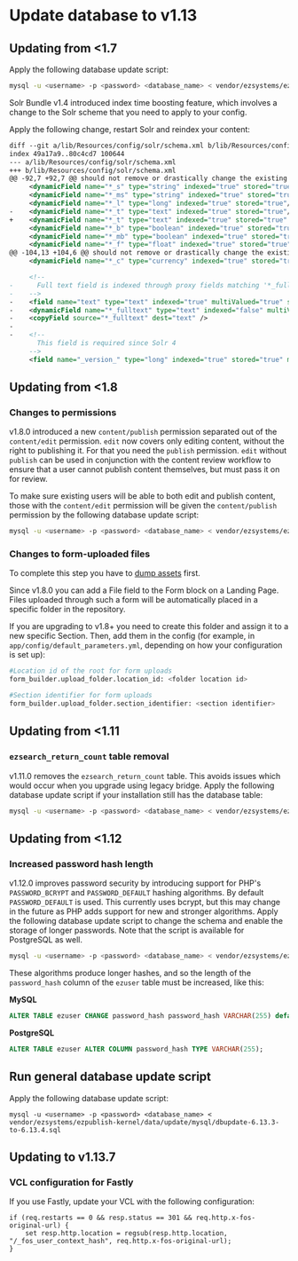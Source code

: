 # Update database to v1.13

## Updating from <1.7

Apply the following database update script:

``` bash
mysql -u <username> -p <password> <database_name> < vendor/ezsystems/ezpublish-kernel/data/update/mysql/dbupdate-6.7.7-to-6.7.8.sql
```

Solr Bundle v1.4 introduced index time boosting feature, which involves a change to the Solr scheme that you need to apply to your config.

Apply the following change, restart Solr and reindex your content:

``` xml
diff --git a/lib/Resources/config/solr/schema.xml b/lib/Resources/config/solr/schema.xml
index 49a17a9..80c4cd7 100644
--- a/lib/Resources/config/solr/schema.xml
+++ b/lib/Resources/config/solr/schema.xml
@@ -92,7 +92,7 @@ should not remove or drastically change the existing definitions.
     <dynamicField name="*_s" type="string" indexed="true" stored="true"/>
     <dynamicField name="*_ms" type="string" indexed="true" stored="true" multiValued="true"/>
     <dynamicField name="*_l" type="long" indexed="true" stored="true"/>
-    <dynamicField name="*_t" type="text" indexed="true" stored="true"/>
+    <dynamicField name="*_t" type="text" indexed="true" stored="true" multiValued="true" omitNorms="false"/>
     <dynamicField name="*_b" type="boolean" indexed="true" stored="true"/>
     <dynamicField name="*_mb" type="boolean" indexed="true" stored="true" multiValued="true"/>
     <dynamicField name="*_f" type="float" indexed="true" stored="true"/>
@@ -104,13 +104,6 @@ should not remove or drastically change the existing definitions.
     <dynamicField name="*_c" type="currency" indexed="true" stored="true"/>

     <!--
-      Full text field is indexed through proxy fields matching '*_fulltext' pattern.
-    -->
-    <field name="text" type="text" indexed="true" multiValued="true" stored="false"/>
-    <dynamicField name="*_fulltext" type="text" indexed="false" multiValued="true" stored="false"/>
-    <copyField source="*_fulltext" dest="text" />
-
-    <!--
       This field is required since Solr 4
     -->
     <field name="_version_" type="long" indexed="true" stored="true" multiValued="false" />
```

## Updating from <1.8

### Changes to permissions

v1.8.0 introduced a new `content/publish` permission separated out of the `content/edit` permission.
`edit` now covers only editing content, without the right to publishing it.
For that you need the `publish` permission.
`edit` without `publish` can be used in conjunction with the content review workflow to ensure that a user cannot publish content themselves, but must pass it on for review.

To make sure existing users will be able to both edit and publish content, those with the `content/edit` permission will be given the `content/publish` permission by the following database update script:

``` bash
mysql -u <username> -p <password> <database_name> < vendor/ezsystems/ezpublish-kernel/data/update/mysql/dbupdate-6.7.0-to-6.8.0.sql
```

### Changes to form-uploaded files

To complete this step you have to [dump assets](6_finish_the_update.md#dump-assets) first.

Since v1.8.0 you can add a File field to the Form block on a Landing Page.
Files uploaded through such a form will be automatically placed in a specific folder in the repository.

If you are upgrading to v1.8+ you need to create this folder and assign it to a new specific Section.
Then, add them in the config (for example, in `app/config/default_parameters.yml`, depending on how your configuration is set up):

``` bash
#Location id of the root for form uploads
form_builder.upload_folder.location_id: <folder location id>

#Section identifier for form uploads
form_builder.upload_folder.section_identifier: <section identifier>
```

## Updating from <1.11
 
### `ezsearch_return_count` table removal

v1.11.0 removes the `ezsearch_return_count` table.
This avoids issues which would occur when you upgrade using legacy bridge.
Apply the following database update script if your installation still has the database table:

``` bash
mysql -u <username> -p <password> <database_name> < vendor/ezsystems/ezpublish-kernel/data/update/mysql/dbupdate-6.10.0-to-6.11.0.sql
```

## Updating from <1.12

### Increased password hash length

v1.12.0 improves password security by introducing support for PHP's `PASSWORD_BCRYPT` and `PASSWORD_DEFAULT` hashing algorithms.
By default `PASSWORD_DEFAULT` is used.
This currently uses bcrypt, but this may change in the future as PHP adds support for new and stronger algorithms.
Apply the following database update script to change the schema and enable the storage of longer passwords.
Note that the script is available for PostgreSQL as well.

``` bash
mysql -u <username> -p <password> <database_name> < vendor/ezsystems/ezpublish-kernel/data/update/mysql/dbupdate-6.11.0-to-6.12.0.sql
```

These algorithms produce longer hashes, and so the length of the `password_hash` column of the `ezuser` table must be increased, like this:

**MySQL**

``` sql
ALTER TABLE ezuser CHANGE password_hash password_hash VARCHAR(255) default NULL;
```

**PostgreSQL**

``` sql
ALTER TABLE ezuser ALTER COLUMN password_hash TYPE VARCHAR(255);
```

## Run general database update script

Apply the following database update script:

```
mysql -u <username> -p <password> <database_name> < vendor/ezsystems/ezpublish-kernel/data/update/mysql/dbupdate-6.13.3-to-6.13.4.sql
```

## Updating to v1.13.7

### VCL configuration for Fastly

If you use Fastly, update your VCL with the following configuration:

```
if (req.restarts == 0 && resp.status == 301 && req.http.x-fos-original-url) {
    set resp.http.location = regsub(resp.http.location, "/_fos_user_context_hash", req.http.x-fos-original-url);
}
```
